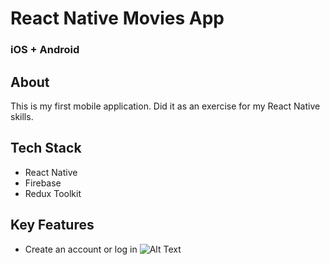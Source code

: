 # React Native Movies App

### iOS + Android

## About

This is my first mobile application. Did it as an exercise for my React Native skills.

## Tech Stack

- React Native
- Firebase
- Redux Toolkit

## Key Features

- Create an account or log in
  ![Alt Text](https://media.giphy.com/media/mf4Y8QUAVQk1HWC5Kb/giphy.gif)
